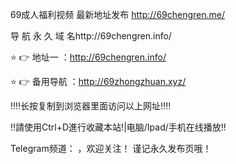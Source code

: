 69成人福利视频 最新地址发布 http://69chengren.me/

导 航 永 久 域 名http://69chengren.info/

⭐️ 👉 地址一 ：http://69chengren.info/

⭐️ 👉 备用导航 ：http://69zhongzhuan.xyz/

‼️‼️长按复制到浏览器里面访问以上网址‼️‼️

‼️請使用Ctrl+D進行收藏本站!|电脑/Ipad/手机在线播放‼️

Telegram频道：         ，欢迎关注！
谨记永久发布页哦！

